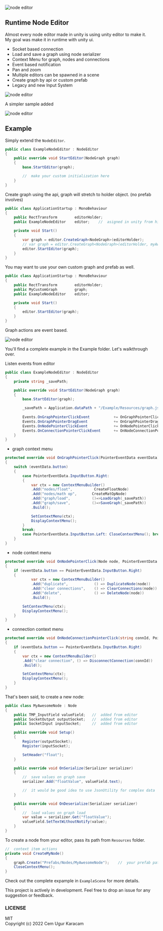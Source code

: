 ![node editor](./img/node_gif1.gif)

## Runtime Node Editor
Almost every node editor made in unity is using unity editor to make it.  
My goal was make it in runtime with unity ui.

- Socket based connection
- Load and save a graph using node serializer
- Context Menu for graph, nodes and connections
- Event based notification
- Pan and zoom
- Multiple editors can be spawned in a scene
- Create graph by api or custom prefab
- Legacy and new Input System 

![node editor](./img/node_gif2.gif)

A simpler sample added  

![node editor](./img/color.png)

## Example
Simply extend the `NodeEditor`.

```c#
public class ExampleNodeEditor : NodeEditor
{
    public override void StartEditor(NodeGraph graph)
    {
        base.StartEditor(graph);

        //  make your custom initialization here
    }
}
```

Create graph using the api, graph will stretch to holder object. (no prefab involves)

```c#
public class ApplicationStartup : MonoBehaviour
{
    public RectTransform        editorHolder;
    public ExampleNodeEditor    editor;    //  asigned in unity from hierarchy

    private void Start()
    {
        var graph = editor.CreateGraph<NodeGraph>(editorHolder);
        // var graph = editor.CreateGraph<NodeGraph>(editorHolder, myAwsomeColor);
        editor.StartEditor(graph);
    }
}

```
You may want to use your own custom graph and prefab as well.

```c#
public class ApplicationStartup : MonoBehaviour
{
    public RectTransform        editorHolder;
    public MyCustomGraph        graph;
    public ExampleNodeEditor    editor;

    private void Start()
    {
        editor.StartEditor(graph);
    }
}
```  
Graph actions are event based.  

![node editor](./img/events.png)



You'll find a complete example in the Example folder. Let's walkthrough over.

Listen events from editor
```c#
public class ExampleNodeEditor : NodeEditor
{
    private string _savePath;

    public override void StartEditor(NodeGraph graph)
    {
        base.StartEditor(graph);

        _savePath = Application.dataPath + "/Example/Resources/graph.json";
        
        Events.OnGraphPointerClickEvent           += OnGraphPointerClick;
        Events.OnGraphPointerDragEvent            += OnGraphPointerDrag;
        Events.OnNodePointerClickEvent            += OnNodePointerClick;
        Events.OnConnectionPointerClickEvent      += OnNodeConnectionPointerClick;
    }
}
```
- graph context menu
```c#
protected override void OnGraphPointerClick(PointerEventData eventData)
{
    switch (eventData.button)
    {
        case PointerEventData.InputButton.Right: 
        {
            var ctx = new ContextMenuBuilder()
            .Add("nodes/float",          CreateFloatNode)
            .Add("nodes/math op",       CreateMatOpNode)
            .Add("graph/load",          ()=>LoadGraph(_savePath))
            .Add("graph/save",          ()=>SaveGraph(_savePath))
            .Build();

            SetContextMenu(ctx);
            DisplayContextMenu(); 
        }
        break;
        case PointerEventData.InputButton.Left: CloseContextMenu(); break;
    }
}
```
- node context menu
```c#
protected override void OnNodePointerClick(Node node, PointerEventData eventData)
{
    if (eventData.button == PointerEventData.InputButton.Right)
    {
            var ctx = new ContextMenuBuilder()
            .Add("duplicate",            () => DuplicateNode(node))
            .Add("clear connections",    () => ClearConnections(node))
            .Add("delete",               () => DeleteNode(node))
            .Build();

        SetContextMenu(ctx);
        DisplayContextMenu();
    }
}
```
- connection context menu
```c#
protected override void OnNodeConnectionPointerClick(string connId, PointerEventData eventData)
{
    if (eventData.button == PointerEventData.InputButton.Right)
    {
        var ctx = new ContextMenuBuilder()
        .Add("clear connection", () => DisconnectConnection(connId))
        .Build();

        SetContextMenu(ctx);
        DisplayContextMenu();
    }
}
```


That's been said, to create a new node:
```c#
public class MyAwesomeNode : Node
{
    public TMP_InputField valueField;   //  added from editor
    public SocketOutput outputSocket;   //  added from editor
    public SocketInput inputSocket;     //  added from editor

    public override void Setup()
    {
        Register(outputSocket);
        Register(inputSocket);

        SetHeader("float");
    }

    public override void OnSerialize(Serializer serializer)
    {
        //  save values on graph save
        serializer.Add("floatValue", valueField.text);

        //  it would be good idea to use JsonUtility for complex data
    }

    public override void OnDeserialize(Serializer serializer)
    {
        //  load values on graph load
        var value = serializer.Get("floatValue");
        valueField.SetTextWithoutNotify(value);
    }
}
```
To create a node from your editor, pass its path from `Resources` folder.
```c#
//  context item actions
private void CreateMyNode()
{
    graph.Create("Prefabs/Nodes/MyAwesomeNode");    //  your prefab path in resources
    CloseContextMenu();
}
```

Check out the complete expample in `ExampleScene` for more details.


This project is actively in development. 
Feel free to drop an issue for any suggestion or feedback.  


### LICENSE  
MIT  
Copyright (c) 2022 Cem Ugur Karacam

